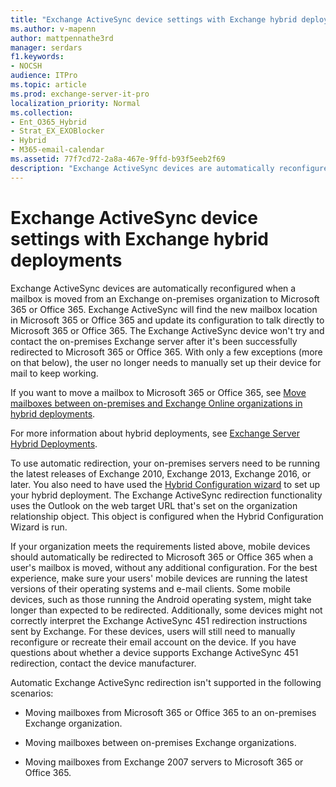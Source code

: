 ```yaml
---
title: "Exchange ActiveSync device settings with Exchange hybrid deployments"
ms.author: v-mapenn
author: mattpennathe3rd
manager: serdars
f1.keywords:
- NOCSH
audience: ITPro
ms.topic: article
ms.prod: exchange-server-it-pro
localization_priority: Normal
ms.collection:
- Ent_O365_Hybrid
- Strat_EX_EXOBlocker
- Hybrid
- M365-email-calendar
ms.assetid: 77f7cd72-2a8a-467e-9ffd-b93f5eeb2f69
description: "Exchange ActiveSync devices are automatically reconfigured when a mailbox is moved from an Exchange on-premises organization to Microsoft 365 or Office 365. Exchange ActiveSync will find the new mailbox location in Microsoft 365 or Office 365 and update its configuration to talk directly to Microsoft 365 or Office 365. The Exchange ActiveSync device won't try and contact the on-premises Exchange server after it's been successfully redirected to Microsoft 365 or Office 365. With only a few exceptions (more on that below), the user no longer needs to manually set up their device for mail to keep working."
---
```


# Exchange ActiveSync device settings with Exchange hybrid deployments

Exchange ActiveSync devices are automatically reconfigured when a mailbox is moved from an Exchange on-premises organization to Microsoft 365 or Office 365. Exchange ActiveSync will find the new mailbox location in Microsoft 365 or Office 365 and update its configuration to talk directly to Microsoft 365 or Office 365. The Exchange ActiveSync device won't try and contact the on-premises Exchange server after it's been successfully redirected to Microsoft 365 or Office 365. With only a few exceptions (more on that below), the user no longer needs to manually set up their device for mail to keep working.

If you want to move a mailbox to Microsoft 365 or Office 365, see [Move mailboxes between on-premises and Exchange Online organizations in hybrid deployments](hybrid-deployment/move-mailboxes.md).

For more information about hybrid deployments, see [Exchange Server Hybrid Deployments](exchange-hybrid.md).

To use automatic redirection, your on-premises servers need to be running the latest releases of Exchange 2010, Exchange 2013, Exchange 2016, or later. You also need to have used the [Hybrid Configuration wizard](hybrid-configuration-wizard.md) to set up your hybrid deployment. The Exchange ActiveSync redirection functionality uses the Outlook on the web target URL that's set on the organization relationship object. This object is configured when the Hybrid Configuration Wizard is run.

If your organization meets the requirements listed above, mobile devices should automatically be redirected to Microsoft 365 or Office 365 when a user's mailbox is moved, without any additional configuration. For the best experience, make sure your users' mobile devices are running the latest versions of their operating systems and e-mail clients. Some mobile devices, such as those running the Android operating system, might take longer than expected to be redirected. Additionally, some devices might not correctly interpret the Exchange ActiveSync 451 redirection instructions sent by Exchange. For these devices, users will still need to manually reconfigure or recreate their email account on the device. If you have questions about whether a device supports Exchange ActiveSync 451 redirection, contact the device manufacturer.

Automatic Exchange ActiveSync redirection isn't supported in the following scenarios:

- Moving mailboxes from Microsoft 365 or Office 365 to an on-premises Exchange organization.

- Moving mailboxes between on-premises Exchange organizations.

- Moving mailboxes from Exchange 2007 servers to Microsoft 365 or Office 365.

